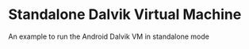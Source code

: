 Standalone Dalvik Virtual Machine
===================================
An example to run the Android Dalvik VM in standalone mode